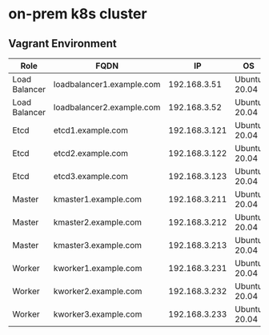 # on-prem k8s cluster

## Vagrant Environment

| Role          | FQDN                      | IP            | OS           | RAM | CPU |
|---------------|---------------------------|---------------|--------------|-----|-----|
| Load Balancer | loadbalancer1.example.com | 192.168.3.51  | Ubuntu 20.04 | 4G  | 2   |
| Load Balancer | loadbalancer2.example.com | 192.168.3.52  | Ubuntu 20.04 | 4G  | 2   |
| Etcd          | etcd1.example.com         | 192.168.3.121 | Ubuntu 20.04 | 2G  | 2   |
| Etcd          | etcd2.example.com         | 192.168.3.122 | Ubuntu 20.04 | 2G  | 2   |
| Etcd          | etcd3.example.com         | 192.168.3.123 | Ubuntu 20.04 | 2G  | 2   |
| Master        | kmaster1.example.com      | 192.168.3.211 | Ubuntu 20.04 | 16G | 4   |
| Master        | kmaster2.example.com      | 192.168.3.212 | Ubuntu 20.04 | 16G | 4   |
| Master        | kmaster3.example.com      | 192.168.3.213 | Ubuntu 20.04 | 16G | 4   |
| Worker        | kworker1.example.com      | 192.168.3.231 | Ubuntu 20.04 | 16G | 4   |
| Worker        | kworker2.example.com      | 192.168.3.232 | Ubuntu 20.04 | 16G | 4   |
| Worker        | kworker3.example.com      | 192.168.3.233 | Ubuntu 20.04 | 16G | 4   |
